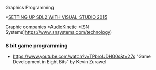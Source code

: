 Graphics Programming

*[SETTING UP SDL2 WITH VISUAL STUDIO 2015](https://gigi.nullneuron.net/gigilabs/setting-up-sdl2-with-visual-studio-2015/)



Graphic  companies
*[AudioKinetic](https://www.audiokinetic.com/)
*[SN Systems]https://www.snsystems.com/technology)


### 8 bit game programming
* https://www.youtube.com/watch?v=TPbroUDHG0s&t=27s  "Game Development in Eight Bits" by Kevin Zurawel

